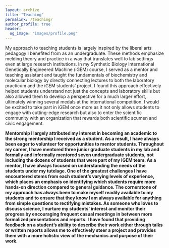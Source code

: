 ```yaml
---
layout: archive
title: "Teaching"
permalink: /teaching/
author_profile: true
header:
  og_image: "images/profile.png"
---
```


My approach to teaching students is largely inspired by the liberal arts pedagogy I benefited from as an undergraduate. These methods emphasize melding theory and practice in a way that translates well to lab settings even at large research institutions. In my Synthetic Biology International Genetically Engineered Machine (iGEM) course, I served as a mentor and teaching assistant and taught the fundamentals of biochemistry and molecular biology by directly connecting lectures to both the laboratory practicum and the iGEM students’ project. I found this approach effectively helped students understand not just the concepts and laboratory skills but also allowed them to develop a perspective for a much larger effort, ultimately winning several medals at the international competition. I would be excited to take part in iGEM once more as it not only allows students to engage with cutting-edge research but also to enter the scientific community with an organization that rewards both scientific acumen and civic engagement.




<b>Mentorship<b>
I largely attributed my interest in becoming an academic to the strong mentorship I received as a student. As a result, I have always been eager to volunteer for opportunities to mentor students. Throughout my career, I have mentored three junior graduate students in my lab and formally and informally mentored seven undergraduate students, not including the dozens of students that were part of my iGEM team. As a mentor, I have always focused on understanding the needs of the students under my tutelage. One of the greatest challenges I have encountered stems from each student’s varying levels of experience, which places an emphasis on identifying which students require more hands-on direction compared to general guidance. The cornerstone of my approach has always been to make myself readily available to my students and to ensure that they know I am always available for anything from simple questions to rectifying mistakes. As someone who loves to discuss science, I nurture my students’ interest and monitor their progress by encouraging frequent casual meetings in between more formalized presentations and reports. I have found that providing feedback on a student’s ability to describe their work either through talks or written reports allows me to effectively steer a project and provides them with a more holistic view of the mechanics and purpose of their work.

